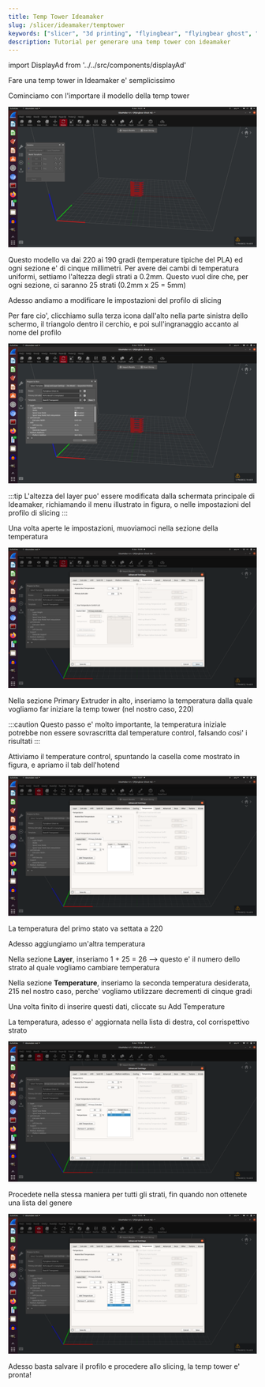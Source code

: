 ```yaml
---
title: Temp Tower Ideamaker
slug: /slicer/ideamaker/temptower
keywords: ["slicer", "3d printing", "flyingbear", "flyingbear ghost", "flying bear", "flying bear ghost", "ideamaker", "ideamaker temp tower", "ideamaker temptower", "ideamaker slicer"]
description: Tutorial per generare una temp tower con ideamaker
---
```


import DisplayAd from '../../src/components/displayAd'


<script async src="//pagead2.googlesyndication.com/pagead/js/adsbygoogle.js"></script>

Fare una temp tower in Ideamaker e' semplicissimo

Cominciamo con l'importare il modello della temp tower

[ ![Importa la temp tower](/img/tempTowerImportata.png) ](/img/tempTowerImportata.png)

Questo modello va dai 220 ai 190 gradi (temperature tipiche del PLA) ed ogni sezione e' di cinque millimetri. Per avere dei cambi di temperatura uniformi, settiamo l'altezza degli strati a 0.2mm. Questo vuol dire che, per ogni sezione, ci saranno 25 strati (0.2mm x 25 = 5mm)

Adesso andiamo a modificare le impostazioni del profilo di slicing

Per fare cio', clicchiamo sulla terza icona dall'alto nella parte sinistra dello schermo, il triangolo dentro il cerchio, e poi sull'ingranaggio accanto al nome del profilo

[ ![Apri le impostazioni dello slicer](/img/apriImpostazioniProfilo.png) ](/img/apriImpostazioniProfilo.png)

:::tip
L'altezza del layer puo' essere modificata dalla schermata principale di Ideamaker, richiamando il menu illustrato in figura, o nelle impostazioni del profilo di slicing
:::

Una volta aperte le impostazioni, muoviamoci nella sezione della temperatura

[ ![Temperature Tab](/img/temperatureTab.png) ](/img/temperatureTab.png)

Nella sezione Primary Extruder in alto, inseriamo la temperatura dalla quale vogliamo far iniziare la temp tower (nel nostro caso, 220)

:::caution
Questo passo e' molto importante, la temperatura iniziale potrebbe non essere sovrascritta dal temperature control, falsando cosi' i risultati
:::

<DisplayAd/>

Attiviamo il temperature control, spuntando la casella come mostrato in figura, e apriamo il tab dell'hotend

[ ![Temperature Control](/img/temperatureControl.png) ](/img/temperatureControl.png)

La temperatura del primo stato va settata a 220

Adesso aggiungiamo un'altra temperatura

Nella sezione **Layer**, inseriamo 1 + 25 = 26 --> questo e' il numero dello strato al quale vogliamo cambiare temperatura

Nella sezione **Temperature**, inseriamo la seconda temperatura desiderata, 215 nel nostro caso, perche' vogliamo utilizzare decrementi di cinque gradi

Una volta finito di inserire questi dati, cliccate su Add Temperature

La temperatura, adesso e' aggiornata nella lista di destra, col corrispettivo strato

[ ![Add Temperature](/img/secondTemperature.png) ](/img/secondTemperature.png)

Procedete nella stessa maniera per tutti gli strati, fin quando non ottenete una lista del genere

[ ![Temperature List](/img/temperatureList.png) ](/img/temperatureList.png)

Adesso basta salvare il profilo e procedere allo slicing, la temp tower e' pronta!

<DisplayAd/>
